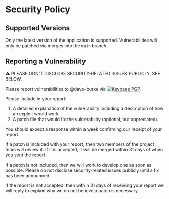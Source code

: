 # Security Policy

## Supported Versions

Only the latest version of the application is supported. Vulnerabilities will
only be patched via merges into the `main` branch.

## Reporting a Vulnerability

⚠ PLEASE DON'T DISCLOSE SECURITY-RELATED ISSUES PUBLICLY, SEE BELOW.

Please report vulnerabilities to @dave-burke via [![Keybase
PGP](https://img.shields.io/keybase/pgp/thoughtcriminal)](https://keybase.io/thoughtcriminal).

Please include in your report:

1. A detailed explanation of the vulnerability including a description of how
   an exploit would work.
1. A patch file that would fix the vulnerability (optional, but appreciated).

You should expect a response within a week confirming our receipt of your
report.

If a patch is included with your report, then two members of the project team
will review it. If it is accepted, it will be merged within 31 days of when you
sent the report.

If a patch is not included, then we will work to develop one as soon as
possible. Please do not disclose security-related issues publicly until a fix
has been announced.

If the report is not accepted, then within 31 days of receiving your report we
will reply to explain why we do not believe a patch is necessary.


